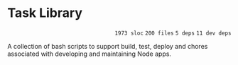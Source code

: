 # Task Library

<p align="right"><code>1973 sloc</code>&nbsp;<code>200 files</code>&nbsp;<code>5 deps</code>&nbsp;<code>11 dev deps</code></p>

A collection of bash scripts to support build, test, deploy and chores associated with developing and maintaining Node apps.

<br />

<!-- START doctoc -->
<!-- END doctoc -->
